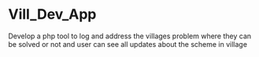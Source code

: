 # Vill_Dev_App
Develop a php tool to log and address the villages problem where they can be solved or not and user can see all updates about the scheme in village 
